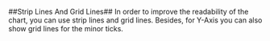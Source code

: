 ##Strip Lines And Grid Lines##
In order to improve the readability of the chart, you can use strip lines and grid lines. Besides, for Y-Axis you can also show grid lines for the minor ticks.